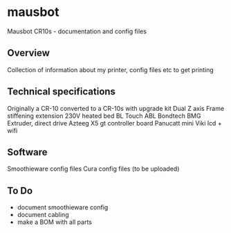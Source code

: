 # mausbot
Mausbot CR10s - documentation and config files

## Overview ##
Collection of information about my printer, config files etc to get printing

## Technical specifications ##
Originally a CR-10 converted to a CR-10s with upgrade kit
Dual Z axis
Frame stiffening extension
230V heated bed
BL Touch ABL
Bondtech BMG Extruder, direct drive
Azteeg X5 gt controller board
Panucatt mini Viki lcd + wifi

## Software ##
Smoothieware config files
Cura config files (to be uploaded)

## To Do ##
- document smoothieware config
- document cabling
- make a BOM with all parts
